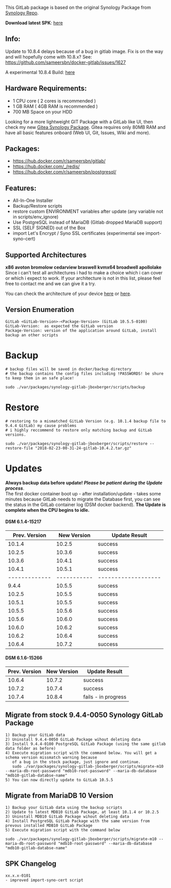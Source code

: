 This GitLab package is based on the original Synology Package from [Synology Repo](https://www.synology.com/de-de/dsm/packages/Docker-GitLab).

**Download latest SPK**: [here](https://github.com/jboxberger/synology-gitlab-jboxberger/releases)  

## Info:
Update to 10.8.4 delays because of a bug in gitlab image. Fix is on the way and will hopefully come with 10.8.x?
See: https://github.com/sameersbn/docker-gitlab/issues/1627

A experimental 10.8.4 Build: [here](https://github.com/jboxberger/synology-gitlab-jboxberger/releases/tag/10.8.4-0101-dev)

## Hardware Requirements:
- 1 CPU core ( 2 cores is recommended )
- 1 GB RAM ( 4GB RAM is recommended )
- 700 MB Space on your HDD

Looking for a more lightweight GIT Package with a GitLab like UI, then check my new [Gitea Synology Package](https://github.com/jboxberger/synology-gitea-jboxberger). Gitea requires only 80MB RAM and have all basic features onboard (Web UI, Git, Issues, Wiki and more).
 
## Packages:
- https://hub.docker.com/r/sameersbn/gitlab/
- https://hub.docker.com/_/redis/
- https://hub.docker.com/r/sameersbn/postgresql/

## Features: 
- All-In-One Installer
- Backup/Restore scripts
- restore custom ENVIRONMENT variables after update (any variable not in scripts/env_ignore)
- Use PostgreSQL instead of MariaDB (Gitlab dropped MariaDB support)
- SSL (SELF SIGNED) out of the Box
- import Let's Encrypt / Syno SSL certificates (experimental see import-syno-cert)
 
## Supported Architectures
**x86 avoton bromolow cedarview braswell kvmx64 broadwell apollolake**  
Since i can't test all architectures i had to make a choice which i can cover or which i expect to work. If your architecture is not in this list, please feel free to contact me and we can give it a try.  

You can check the architecture of your device [here](https://github.com/SynoCommunity/spksrc/wiki/Architecture-per-Synology-model) 
or [here](https://www.synology.com/en-us/knowledgebase/DSM/tutorial/General/What_kind_of_CPU_does_my_NAS_have).

## Version Enumeration
```
GitLab <GitLab-Version>-<Package-Version> (GitLab 10.5.5-0100)
GitLab-Version:  as expected the GitLab version
Package-Version: version of the application around GitLab, install backup an other scripts
```

# Backup
```
# backup files will be saved in docker/backup directory
# the backup contains the config files including !PASSWORDS! be shure to keep them in an safe place!

sudo ./var/packages/synology-gitlab-jboxberger/scripts/backup	
```
# Restore
```
# restoring to a mismatched GitLab Version (e.g. 10.1.4 backup file to 9.4.4 GitLab) my cause problems
# i highly reccommend to restore only matching backup and GitLab versions.
  
sudo ./var/packages/synology-gitlab-jboxberger/scripts/restore --restore-file "2018-02-23-00-31-24-gitlab-10.4.2.tar.gz"
```
# Updates
**Always backup data before update! _Please be patient during the Update process_**.   
The first docker container boot up - after installation/update - takes some minutes because GitLab needs to migrate the Database first, you can see the status in the GitLab container log (DSM docker backend). **The Update is complete when the CPU begins to idle.**    

#### DSM 6.1.4-15217 
| Prev. Version | New Version | Update Result       |
|---------------|-------------|---------------------|
| 10.1.4        | 10.2.5      | success             |
| 10.2.5        | 10.3.6      | success             |
| 10.3.6        | 10.4.1      | success             |
| 10.4.1        | 10.5.1      | success             |
| ------------- | ----------- | ------------------- |
|  9.4.4        | 10.5.5      | success             |
| 10.2.5        | 10.5.5      | success             |
| 10.5.1        | 10.5.5      | success             |
| 10.5.5        | 10.5.6      | success             |
| 10.5.6        | 10.6.0      | success             |
| 10.6.0        | 10.6.2      | success             |
| 10.6.2        | 10.6.4      | success             |
| 10.6.4        | 10.7.2      | success             |

#### DSM 6.1.6-15266
| Prev. Version | New Version | Update Result       |
|---------------|-------------|---------------------|
| 10.6.4        | 10.7.2      | success             |
| 10.7.2        | 10.7.4      | success             |
| 10.7.4        | 10.8.4      | fails - in progress |

## Migrate from stock 9.4.4-0050 Synology GitLab Package
```
1) Backup your GitLab data 
2) Uninstall 9.4.4-0050 GitLab Package wihout deleting data
3) Install 9.4.4-0100 PostgreSQL GitLab Package (using the same gitlab data folder as before)
4) Execute migration script with the command below. You will get a schema version missmatch warning because
   of a bug in the stock package, just ignore and continue.
   sudo ./var/packages/synology-gitlab-jboxberger/scripts/migrate-m10 --maria-db-root-password "mdb10-root-password" --maria-db-database "mdb10-gitlab-databse-name"
5) You can now directly update to GitLab 10.5.5
```

## Migrate from MariaDB 10 Version
```
1) Backup your GitLab data using the backup scripts 
2) Update to latest MDB10 GitLab Package, at least 10.1.4 or 10.2.5
3) Uninstall MDB10 GitLab Package wihout deleting data
4) Install PostgreSQL GitLab Package with the same version from prevous installed MDB10 GitLab Package
5) Execute migration script with the command below  
 
sudo ./var/packages/synology-gitlab-jboxberger/scripts/migrate-m10 --maria-db-root-password "mdb10-root-password" --maria-db-database "mdb10-gitlab-databse-name"
```

## SPK Changelog
```
xx.x.x-0101
- improved import-syno-cert script
```
